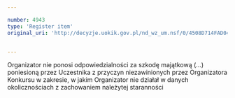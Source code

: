 ```yaml
---

number: 4943
type: 'Register item'
original_uri: 'http://decyzje.uokik.gov.pl/nd_wz_um.nsf/0/4508D714FAD04135C1257B8E002EF9F4?OpenDocument'


---
```


Organizator nie ponosi odpowiedzialności za szkodę majątkową (...) poniesioną przez Uczestnika z przyczyn niezawinionych przez Organizatora Konkursu w zakresie, w jakim Organizator nie działał w danych okolicznościach z zachowaniem należytej staranności
